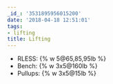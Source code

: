 ```yaml
---
_id_: '3531895956015200'
date: '2018-04-18 12:51:01'
tags:
- lifting
title: Lifting
---
```


- RLESS: {% w 5@65,85,95lb %}
- Bench: {% w 3x5@160lb %}
- Pullups: {% w 3x5@15lb %}
